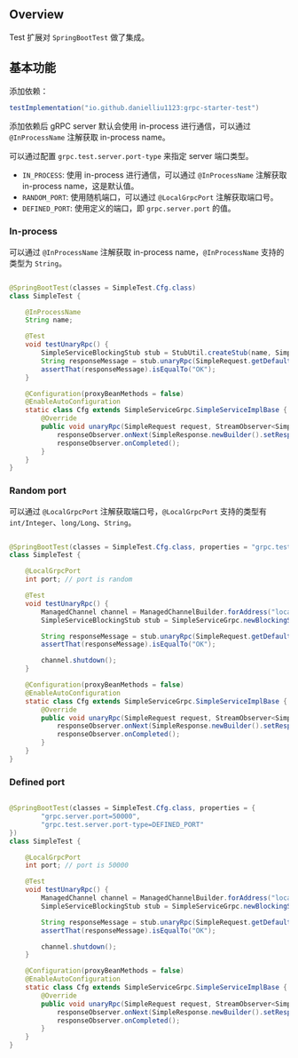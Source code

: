 ## Overview

Test 扩展对 `SpringBootTest` 做了集成。

## 基本功能

添加依赖：

```groovy
testImplementation("io.github.danielliu1123:grpc-starter-test")
```

添加依赖后 gRPC server 默认会使用 in-process 进行通信，可以通过 `@InProcessName` 注解获取 in-process name。

可以通过配置 `grpc.test.server.port-type` 来指定 server 端口类型。

- `IN_PROCESS`: 使用 in-process 进行通信，可以通过 `@InProcessName` 注解获取 in-process name，这是默认值。
- `RANDOM_PORT`: 使用随机端口，可以通过 `@LocalGrpcPort` 注解获取端口号。
- `DEFINED_PORT`: 使用定义的端口，即 `grpc.server.port` 的值。

### In-process

可以通过 `@InProcessName` 注解获取 in-process name，`@InProcessName` 支持的类型为 `String`。

```java

@SpringBootTest(classes = SimpleTest.Cfg.class)
class SimpleTest {

    @InProcessName
    String name;

    @Test
    void testUnaryRpc() {
        SimpleServiceBlockingStub stub = StubUtil.createStub(name, SimpleServiceBlockingStub.class);
        String responseMessage = stub.unaryRpc(SimpleRequest.getDefaultInstance()).getResponseMessage();
        assertThat(responseMessage).isEqualTo("OK");
    }

    @Configuration(proxyBeanMethods = false)
    @EnableAutoConfiguration
    static class Cfg extends SimpleServiceGrpc.SimpleServiceImplBase {
        @Override
        public void unaryRpc(SimpleRequest request, StreamObserver<SimpleResponse> responseObserver) {
            responseObserver.onNext(SimpleResponse.newBuilder().setResponseMessage("OK").build());
            responseObserver.onCompleted();
        }
    }
}
```

### Random port

可以通过 `@LocalGrpcPort` 注解获取端口号，`@LocalGrpcPort` 支持的类型有 `int/Integer`、`long/Long`、`String`。

```java

@SpringBootTest(classes = SimpleTest.Cfg.class, properties = "grpc.test.server.port-type=RANDOM_PORT")
class SimpleTest {

    @LocalGrpcPort
    int port; // port is random

    @Test
    void testUnaryRpc() {
        ManagedChannel channel = ManagedChannelBuilder.forAddress("localhost", port).usePlaintext().build();
        SimpleServiceBlockingStub stub = SimpleServiceGrpc.newBlockingStub(channel);

        String responseMessage = stub.unaryRpc(SimpleRequest.getDefaultInstance()).getResponseMessage();
        assertThat(responseMessage).isEqualTo("OK");

        channel.shutdown();
    }

    @Configuration(proxyBeanMethods = false)
    @EnableAutoConfiguration
    static class Cfg extends SimpleServiceGrpc.SimpleServiceImplBase {
        @Override
        public void unaryRpc(SimpleRequest request, StreamObserver<SimpleResponse> responseObserver) {
            responseObserver.onNext(SimpleResponse.newBuilder().setResponseMessage("OK").build());
            responseObserver.onCompleted();
        }
    }
}
```

### Defined port

```java

@SpringBootTest(classes = SimpleTest.Cfg.class, properties = {
        "grpc.server.port=50000",
        "grpc.test.server.port-type=DEFINED_PORT"
})
class SimpleTest {

    @LocalGrpcPort
    int port; // port is 50000

    @Test
    void testUnaryRpc() {
        ManagedChannel channel = ManagedChannelBuilder.forAddress("localhost", port).usePlaintext().build();
        SimpleServiceBlockingStub stub = SimpleServiceGrpc.newBlockingStub(channel);

        String responseMessage = stub.unaryRpc(SimpleRequest.getDefaultInstance()).getResponseMessage();
        assertThat(responseMessage).isEqualTo("OK");

        channel.shutdown();
    }

    @Configuration(proxyBeanMethods = false)
    @EnableAutoConfiguration
    static class Cfg extends SimpleServiceGrpc.SimpleServiceImplBase {
        @Override
        public void unaryRpc(SimpleRequest request, StreamObserver<SimpleResponse> responseObserver) {
            responseObserver.onNext(SimpleResponse.newBuilder().setResponseMessage("OK").build());
            responseObserver.onCompleted();
        }
    }
}
```
